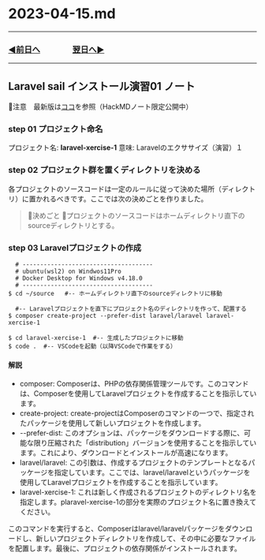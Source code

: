 # 2023-04-15.md

---

### [◀️前日へ](https://github.com/yuasys/chatty-journal/blob/main/2023/04/2023-04-14.md)&emsp;&emsp;&emsp;&emsp;[翌日へ▶️](https://github.com/yuasys/chatty-journal/blob/main/2023/04/2023-04-16.md)

---

## Laravel sail インストール演習01 ノート

🤥注意　最新版は[ココ](https://hackmd.io/@yuasys/SJlAel_G3)を参照（HackMDノート限定公開中）

### step 01 プロジェクト命名

プロジェクト名: **laravel-xercise-1**
意味: Laravelのエクササイズ（演習）１

### step 02 プロジェクト群を置くディレクトリを決める

各プロジェクトのソースコードは一定のルールに従って決めた場所（ディレクトリ）に置かれるべきです。ここでは次の決めごとを作りました。

> 📌決めごと
> 📌プロジェクトのソースコードはホームディレクトリ直下のsourceディレクトリとする。

### step 03 Laravelプロジェクトの作成

```bash=
  # -------------------------------------
  # ubuntu(wsl2) on Windwos11Pro
  # Docker Desktop for Windows v4.18.0   
  # -------------------------------------
$ cd ~/source   #-- ホームディレクトリ直下のsourceディレクトリに移動

  #-- Laravelプロジェクトを直下にプロジェクト名のディレクトリを作って、配置する
$ composer create-project --prefer-dist laravel/laravel laravel-xercise-1

$ cd laravel-xercise-1  #-- 生成したプロジェクトに移動
$ code .  #-- VSCodeを起動（以降VSCodeで作業をする）
```

#### 解説

- composer: Composerは、PHPの依存関係管理ツールです。このコマンドは、Composerを使用してLaravelプロジェクトを作成することを指示しています。
- create-project: create-projectはComposerのコマンドの一つで、指定されたパッケージを使用して新しいプロジェクトを作成します。
- --prefer-dist: このオプションは、パッケージをダウンロードする際に、可能な限り圧縮された「distribution」バージョンを使用することを指示しています。これにより、ダウンロードとインストールが高速になります。
- laravel/laravel: この引数は、作成するプロジェクトのテンプレートとなるパッケージを指定しています。ここでは、laravel/laravelというパッケージを使用してLaravelプロジェクトを作成することを指示しています。
- laravel-xercise-1: これは新しく作成されるプロジェクトのディレクトリ名を指定します。plaravel-xercise-1の部分を実際のプロジェクト名に置き換えてください。

このコマンドを実行すると、Composerはlaravel/laravelパッケージをダウンロードし、新しいプロジェクトディレクトリを作成して、その中に必要なファイルを配置します。最後に、プロジェクトの依存関係がインストールされます。
